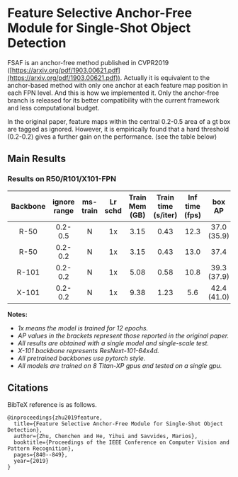 # Feature Selective Anchor-Free Module for Single-Shot Object Detection

FSAF is an anchor-free method published in CVPR2019 ([https://arxiv.org/pdf/1903.00621.pdf](https://arxiv.org/pdf/1903.00621.pdf)).
Actually it is equivalent to the anchor-based method with only one anchor at each feature map position in each FPN level.
And this is how we implemented it.
Only the anchor-free branch is released for its better compatibility with the current framework and less computational budget.

In the original paper, feature maps within the central 0.2-0.5 area of a gt box are tagged as ignored. However,
it is empirically found that a hard threshold (0.2-0.2) gives a further gain on the performance. (see the table below)

## Main Results
### Results on R50/R101/X101-FPN

| Backbone   |  ignore range | ms-train| Lr schd |Train Mem (GB)| Train time (s/iter) | Inf time (fps) | box AP | Download |
|:----------:|  :-------:    |:-------:|:-------:|:------------:|:---------------:|:--------------:|:-------------:|:--------:|
| R-50       |   0.2-0.5     | N       | 1x      |    3.15      | 0.43            |    12.3        | 37.0 (35.9)   | [model](https://open-mmlab.s3.ap-northeast-2.amazonaws.com/mmdetection/v2.0/fsaf/fsaf_pscale0.2_nscale0.5_r50_fpn_1x_coco/fsaf_pscale0.2_nscale0.5_r50_fpn_1x_coco-9ad4c643.pth)  |
| R-50       |   0.2-0.2     | N       | 1x      |    3.15      | 0.43            |    13.0        | 37.4          | [model](https://open-mmlab.s3.ap-northeast-2.amazonaws.com/mmdetection/v2.0/fsaf/fsaf_r50_fpn_1x_coco/fsaf_r50_fpn_1x_coco-94ccc51f.pth)  |
| R-101      |   0.2-0.2     | N       | 1x      |    5.08      | 0.58            |    10.8        | 39.3 (37.9)   | [model](https://open-mmlab.s3.ap-northeast-2.amazonaws.com/mmdetection/v2.0/fsaf/fsaf_r101_fpn_1x_coco/fsaf_r101_fpn_1x_coco-9e71098f.pth) |
| X-101      |   0.2-0.2     | N       | 1x      |    9.38      | 1.23            |    5.6         | 42.4 (41.0)   | [model](https://open-mmlab.s3.ap-northeast-2.amazonaws.com/mmdetection/v2.0/fsaf/fsaf_x101_64x4d_fpn_1x_coco/fsaf_x101_64x4d_fpn_1x_coco-e3f6e6fd.pth) |

**Notes:**
 - *1x means the model is trained for 12 epochs.*
 - *AP values in the brackets represent those reported in the original paper.*
 - *All results are obtained with a single model and single-scale test.*
 - *X-101 backbone represents ResNext-101-64x4d.*
 - *All pretrained backbones use pytorch style.*
 - *All models are trained on 8 Titan-XP gpus and tested on a single gpu.*

## Citations
BibTeX reference is as follows.
```
@inproceedings{zhu2019feature,
  title={Feature Selective Anchor-Free Module for Single-Shot Object Detection},
  author={Zhu, Chenchen and He, Yihui and Savvides, Marios},
  booktitle={Proceedings of the IEEE Conference on Computer Vision and Pattern Recognition},
  pages={840--849},
  year={2019}
}
```
